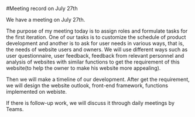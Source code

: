 #Meeting record on July 27th

We have a meeting on July 27th. 

The purpose of my meeting today is to assign roles and formulate tasks for the first iteration. One of our tasks is to customize the schedule of product development and another is to ask for user needs in various ways, that is, the needs of website users and owners. We will use different ways such as user questionnaire, user feedback, feedback from relevant personnel and analysis of websites with similar functions to get the requirement of this website(to help the owner to make his website more appealing).

Then we will make a timeline of our development. After get the requirement, we will design the website outlook, front-end framework, functions implemented on webiste.

If there is follow-up work, we will discuss it through daily meetings by Teams.

